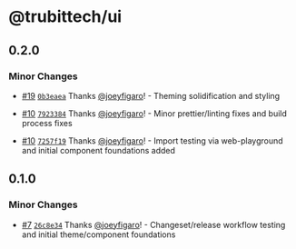 # @trubittech/ui

## 0.2.0

### Minor Changes

- [#19](https://github.com/JoltzRewards/joltz/pull/19) [`0b3eaea`](https://github.com/JoltzRewards/joltz/commit/0b3eaeab192a5dc251358c222f2c4388a6b68975) Thanks [@joeyfigaro](https://github.com/joeyfigaro)! - Theming solidification and styling

* [#10](https://github.com/JoltzRewards/joltz/pull/10) [`7923384`](https://github.com/JoltzRewards/joltz/commit/7923384b016d3146d4abece663df276a806f8547) Thanks [@joeyfigaro](https://github.com/joeyfigaro)! - Minor prettier/linting fixes and build process fixes

- [#10](https://github.com/JoltzRewards/joltz/pull/10) [`7257f19`](https://github.com/JoltzRewards/joltz/commit/7257f19739db196a00a2817d65d5f5eceaece32c) Thanks [@joeyfigaro](https://github.com/joeyfigaro)! - Import testing via web-playground and initial component foundations added

## 0.1.0

### Minor Changes

- [#7](https://github.com/TrubitTech/TrubitTech/pull/7) [`26c8e34`](https://github.com/TrubitTech/TrubitTech/commit/26c8e340fbf35d8b28a4fba6e769baa557992bbf) Thanks [@joeyfigaro](https://github.com/joeyfigaro)! - Changeset/release workflow testing and initial theme/component foundations
